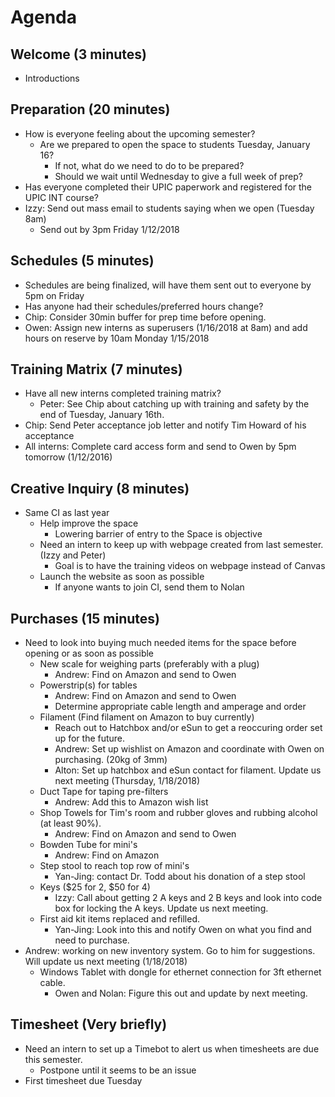 # Agenda

## Welcome (3 minutes)
- Introductions

## Preparation (20 minutes)
- How is everyone feeling about the upcoming semester?
  - Are we prepared to open the space to students Tuesday, January 16?
    - If not, what do we need to do to be prepared?
    - Should we wait until Wednesday to give a full week of prep?
- Has everyone completed their UPIC paperwork and registered for the UPIC INT course?
- Izzy: Send out mass email to students saying when we open (Tuesday 8am)
  - Send out by 3pm Friday 1/12/2018

## Schedules (5 minutes)
- Schedules are being finalized, will have them sent out to everyone by 5pm on Friday
- Has anyone had their schedules/preferred hours change?
- Chip: Consider 30min buffer for prep time before opening.
- Owen: Assign new interns as superusers (1/16/2018 at 8am) and add hours on reserve by 10am Monday 1/15/2018

## Training Matrix (7 minutes)
- Have all new interns completed training matrix?
  - Peter: See Chip about catching up with training and safety by the end of Tuesday, January 16th.
- Chip: Send Peter acceptance job letter and notify Tim Howard of his acceptance
- All interns: Complete card access form and send to Owen by 5pm tomorrow (1/12/2016)

## Creative Inquiry (8 minutes)
- Same CI as last year
  - Help improve the space
    - Lowering barrier of entry to the Space is objective
  - Need an intern to keep up with webpage created from last semester. (Izzy and Peter)
    - Goal is to have the training videos on webpage instead of Canvas
  - Launch the website as soon as possible
    - If anyone wants to join CI, send them to Nolan

## Purchases (15 minutes)
- Need to look into buying much needed items for the space before opening or as soon as possible
  - New scale for weighing parts (preferably with a plug)
    - Andrew: Find on Amazon and send to Owen
  - Powerstrip(s) for tables
    - Andrew: Find on Amazon and send to Owen
    - Determine appropriate cable length and amperage and order
  - Filament (Find filament on Amazon to buy currently)
    - Reach out to Hatchbox and/or eSun to get a reoccuring order set up for the future.
    -  Andrew: Set up wishlist on Amazon and coordinate with Owen on purchasing. (20kg of 3mm)
    - Alton: Set up hatchbox and eSun contact for filament. Update us next meeting (Thursday, 1/18/2018)
  - Duct Tape for taping pre-filters
    - Andrew: Add this to Amazon wish list
  - Shop Towels for Tim's room and rubber gloves and rubbing alcohol (at least 90%).
    - Andrew: Find on Amazon and send to Owen
  - Bowden Tube for mini's
    - Andrew: Find on Amazon
  - Step stool to reach top row of mini's
    - Yan-Jing: contact Dr. Todd about his donation of a step stool
  - Keys ($25 for 2, $50 for 4)
    - Izzy: Call about getting 2 A keys and 2 B keys and look into code box for locking the A keys. Update us next meeting.
  - First aid kit items replaced and refilled.
    - Yan-Jing: Look into this and notify Owen on what you find and need to purchase.
- Andrew: working on new inventory system. Go to him for suggestions. Will update us next meeting (1/18/2018)
  - Windows Tablet with dongle for ethernet connection for 3ft ethernet cable.
    - Owen and Nolan: Figure this out and update by next meeting.

## Timesheet (Very briefly)
- Need an intern to set up a Timebot to alert us when timesheets are due this semester.
  - Postpone until it seems to be an issue
- First timesheet due Tuesday
